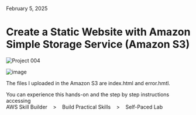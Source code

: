 <p>February 5, 2025<br>
<h1>Create a Static Website with Amazon Simple Storage Service (Amazon S3)</h1>


![Project 004](https://github.com/RosanaFSS/AWS-Projects/blob/AWS-Training-and-Certification/004%20.%20Create%20a%20Static%20HTML%20Website%20with%20Amazon%20S3.gif)


![image](https://github.com/user-attachments/assets/f98cdb49-69d9-43bb-885b-1f5510d00ac5)

The files I uploaded in the Amazon S3 are index.html and error.hmtl.

<p>You can experience this hands-on and the step by step instructions accessing<br>
AWS Skill Builder &nbsp;&nbsp; > &nbsp;&nbsp; Build Practical Skills &nbsp;&nbsp; > &nbsp;&nbsp;  Self-Paced Lab</p>
